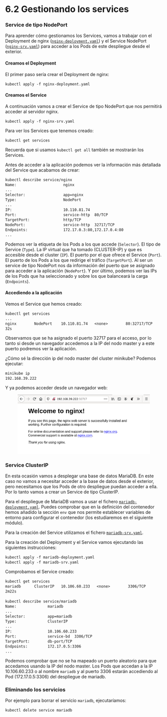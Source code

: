 # 6.2 Gestionando los services

### Service de tipo NodePort

Para aprender cómo gestionamos los Services, vamos a trabajar con el Deployment de nginx ([`nginx-deployment.yaml`](https://educacionadistancia.juntadeandalucia.es/profesorado/pluginfile.php/2171719/mod_imscp/content/2/nginx-deployment.yaml)) y el Service NodePort ([`nginx-srv.yaml`](https://educacionadistancia.juntadeandalucia.es/profesorado/pluginfile.php/2171719/mod_imscp/content/2/nginx-srv.yaml)) para acceder a los Pods de este despliegue desde el exterior.

#### Creamos el Deployment

El primer paso sería crear el Deployment de nginx:

```
kubectl apply -f nginx-deployment.yaml
```

#### Creamos el Service

A continuación vamos a crear el Service de tipo NodePort que nos permitirá acceder al servidor nginx.

```
kubectl apply -f nginx-srv.yaml
```

Para ver los Services que tenemos creado:

```
kubectl get services
```

Recuerda que si usamos `kubectl get all` también se mostrarán los Services.

Antes de acceder a la aplicación podemos ver la información más detallada del Service que acabamos de crear:

```
kubectl describe service/nginx
Name:                     nginx
...
Selector:                 app=nginx
Type:                     NodePort
...
IP:                       10.110.81.74
Port:                     service-http  80/TCP
TargetPort:               http/TCP
NodePort:                 service-http  32717/TCP
Endpoints:                172.17.0.3:80,172.17.0.4:80
...
```

Podemos ver la etiqueta de los Pods a los que accede (`Selector`). El tipo de Service (`Type`). La IP virtual que ha tomado (CLUSTER-IP) y que es accesible desde el cluster (`IP`). El puerto por el que ofrece el Service (`Port`). El puerto de los Pods a los que redirige el tráfico (`TargetPort`). Al ser un service de tipo NodePort nos da información del puerto que se asignado para acceder a la aplicación (`NodePort`). Y por último, podemos ver las IPs de los Pods que ha seleccionado y sobre los que balanceará la carga (`Endpoints`).

#### Accediendo a la aplicación

Vemos el Service que hemos creado:

```
kubectl get services
...
nginx        NodePort    10.110.81.74   <none>        80:32717/TCP   32s
```

Observamos que se ha asignado el puerto 32717 para el acceso, por lo tanto si desde un navegador accedemos a la IP del nodo master y a este puerto podremos ver la aplicación.

¿Cómo sé la dirección ip del nodo master del cluster minikube? Podemos ejecutar:

```
minikube ip
192.168.39.222
```

Y ya podemos acceder desde un navegador web:

<figure><img src="../../../Despliegue-de-aplicaciones-web/assets/nginx.png" alt=""><figcaption></figcaption></figure>

### Service ClusterIP

En esta ocasión vamos a desplegar una base de datos MariaDB. En este caso no vamos a necesitar acceder a la base de datos desde el exterior, pero necesitamos que los Pods de otro despliegue puedan acceder a ella. Por lo tanto vamos a crear un Service de tipo ClusterIP.

Para el despliegue de MariaDB vamos a usar el fichero [`mariadb-deployment.yaml`](https://educacionadistancia.juntadeandalucia.es/profesorado/pluginfile.php/2171719/mod_imscp/content/2/mariadb-deployment.yaml). Puedes comprobar que en la definición del contenedor hemos añadido la sección `env` que nos permite establecer variables de entorno para configurar el contenedor (los estudiaremos en el siguiente módulo).

Para la creación del Service utilizamos el fichero [`mariadb-srv.yaml`](https://educacionadistancia.juntadeandalucia.es/profesorado/pluginfile.php/2171719/mod_imscp/content/2/mariadb-srv.yaml).

Para la creación del Deployment y el Service vamos ejecutando las siguientes instrucciones:

```
kubectl apply -f mariadb-deployment.yaml
kubectl apply -f mariadb-srv.yaml
```

Comprobamos el Service creado:

```
kubectl get services
mariadb      ClusterIP   10.106.60.233   <none>        3306/TCP       2m22s

kubectl describe service/mariadb
Name:              mariadb
...
Selector:          app=mariadb
Type:              ClusterIP
...
IP:                10.106.60.233
Port:              service-bd  3306/TCP
TargetPort:        db-port/TCP
Endpoints:         172.17.0.5:3306
...
```

Podemos comprobar que no se ha mapeado un puerto aleatorio para que accedamos usando la IP del nodo master. Los Pods que accedan a la IP 10.106.60.233 o al nombre `mariadb` y al puerto 3306 estarán accediendo al Pod (172.17.0.5:3306) del despliegue de mariadb.

### Eliminando los servicios

Por ejemplo para borrar el servicio `mariadb`, ejecutaríamos:

```
kubectl delete service mariadb
```
